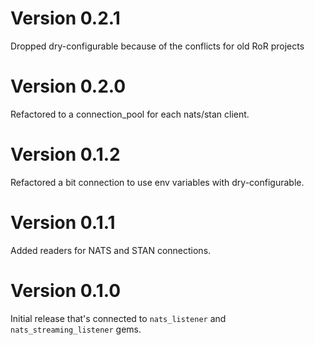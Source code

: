 # Version 0.2.1

Dropped dry-configurable because of the conflicts for old RoR projects

# Version 0.2.0

Refactored to a connection_pool for each nats/stan client.

# Version 0.1.2

Refactored a bit connection to use env variables with dry-configurable.

# Version 0.1.1

Added readers for NATS and STAN connections.

# Version 0.1.0

Initial release that's connected to `nats_listener` and `nats_streaming_listener` gems.